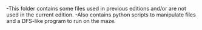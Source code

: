 -This folder contains some files used in previous editions and/or are not used in the current edition.
-Also contains python scripts to manipulate files and a DFS-like program to run on the maze.
